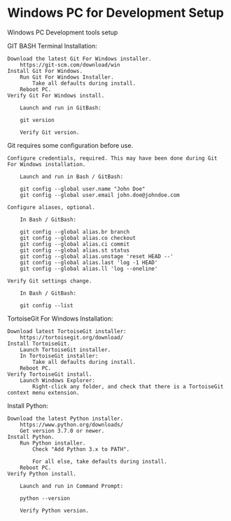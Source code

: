 # Windows PC for Development Setup
Windows PC Development tools setup

GIT BASH Terminal Installation:

    Download the latest Git For Windows installer.
        https://git-scm.com/download/win
    Install Git For Windows.
        Run Git For Windows Installer.
            Take all defaults during install.
        Reboot PC.
    Verify Git For Windows install.

        Launch and run in GitBash:

        git version

        Verify Git version.


Git requires some configuration before use.

    Configure credentials, required. This may have been done during Git For Windows installation.

        Launch and run in Bash / GitBash:

        git config --global user.name "John Doe"
        git config --global user.email john.doe@johndoe.com

    Configure aliases, optional.

        In Bash / GitBash:

        git config --global alias.br branch
        git config --global alias.co checkout
        git config --global alias.ci commit
        git config --global alias.st status
        git config --global alias.unstage 'reset HEAD --'
        git config --global alias.last 'log -1 HEAD'
        git config --global alias.ll 'log --oneline'

    Verify Git settings change.

        In Bash / GitBash:

        git config --list


TortoiseGit For Windows Installation:

    Download latest TortoiseGit installer:
        https://tortoisegit.org/download/
    Install TortoiseGit.
        Launch TortoiseGit installer.
        In TortoiseGit installer:
            Take all defaults during install.
        Reboot PC.
    Verify TortoiseGit install.
        Launch Windows Explorer:
            Right-click any folder, and check that there is a TortoiseGit context menu extension.
            
  
  
Install Python:

    Download the latest Python installer.
        https://www.python.org/downloads/
        Get version 3.7.0 or newer.
    Install Python.
        Run Python installer.
            Check "Add Python 3.x to PATH".

            For all else, take defaults during install.
        Reboot PC.
    Verify Python install.

        Launch and run in Command Prompt:

        python --version

        Verify Python version.


        
